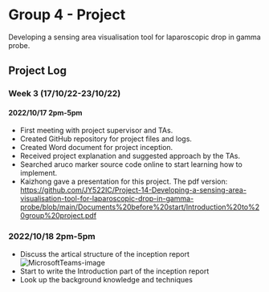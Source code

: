# Group 4 - Project

Developing a sensing area visualisation tool for laparoscopic drop in gamma probe.

## Project Log

### Week 3 (17/10/22-23/10/22)

#### 2022/10/17 2pm-5pm
 - First meeting with project supervisor and TAs.
 - Created GitHub repository for project files and logs.
 - Created Word document for project inception.
 - Received project explanation and suggested approach by the TAs.
 - Searched aruco marker source code online to start learning how to implement.
 - Kaizhong gave a presentation for this project. 
   The pdf version: https://github.com/JY522IC/Project-14-Developing-a-sensing-area-visualisation-tool-for-laparoscopic-drop-in-gamma-probe/blob/main/Documents%20before%20start/Introduction%20to%20group%20project.pdf

### 2022/10/18 2pm-5pm
  - Discuss the artical structure of the inception report
  ![MicrosoftTeams-image](https://user-images.githubusercontent.com/116015106/196473473-ba137599-0c36-4592-bb4a-dfc4eaf6370a.png)
  - Start to write the Introduction part of the inception report
  - Look up the background knowledge and techniques
